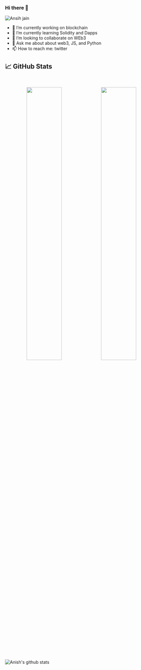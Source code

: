 ### Hi there 👋
![Ansih jain](https://i.ibb.co/SrcznGz/Happiness-Cultivate-Twitter-Header.png)


- 🔭 I’m currently working on blockchain
- 🌱 I’m currently learning Solidity and Dapps
- 👯 I’m looking to collaborate on WEb3
- 💬 Ask me about about web3, JS, and Python
- 📫 How to reach me: twitter

## 📈 GitHub Stats
<br>
<p align="center">
  <img width="48%" src="https://github-readme-stats.vercel.app/api?username=itsanishjain&show_icons=true&theme=radical" />
  <img width="48%" src="https://github-readme-streak-stats.herokuapp.com/?user=itsanishjain&theme=radical" />
</p>

![Anish's github stats](https://github-readme-stats.vercel.app/api?username=itsanishjain&count_private=true)
